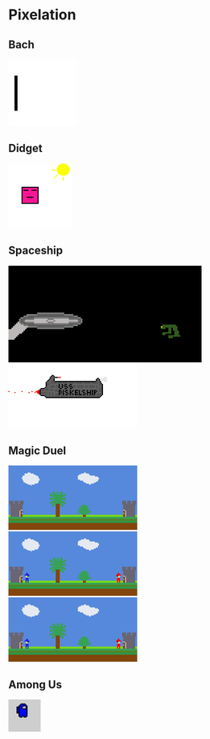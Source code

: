 # Pixelation

## Bach

![](asset/Bach-logo.gif)

## Didget

![](asset/didget.gif)

## Spaceship

![](asset/Enterprise.gif)
![](asset/USS-Piskelship.gif)

## Magic Duel

![Duel-1](asset/Magic-Duel-1.gif)
![Duel-2](asset/Magic-Duel-2.gif)
![Duel-3](asset/Magic-Duel-3.gif)

## Among Us

![](asset/Among-us.gif)
